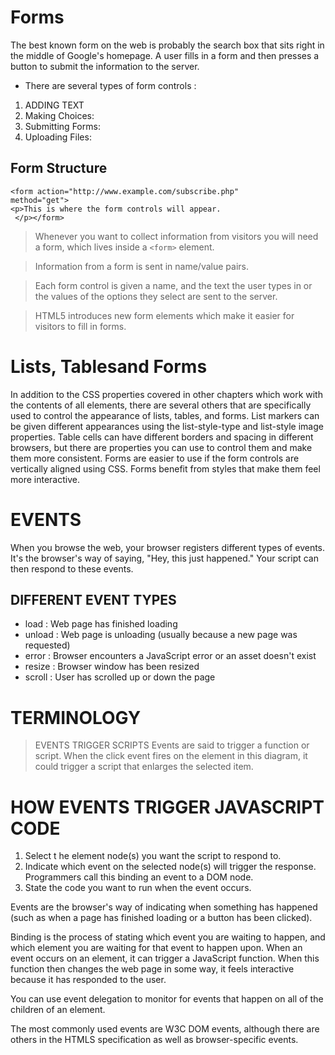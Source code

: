 # Forms
The best known form on the web is probably the search box that sits right in the middle of Google's homepage.
A user fills in a form and then presses a button to submit the information to the server.
- There are several types of form controls :
1. ADDING TEXT
2. Making Choices:
3. Submitting Forms:
4. Uploading Files:
## Form Structure
```
<form action="http://www.example.com/subscribe.php"
method="get">
<p>This is where the form controls will appear.
 </p></form>
 ```
 

>  Whenever you want to collect information from visitors you will need a form, which lives inside a ```<form>``` element.

> Information from a form is sent in name/value pairs.

> Each form control is given a name, and the text the user types in or the values of the options they select are sent to the server.

> HTML5 introduces new form elements which make it easier for visitors to fill in forms.

# Lists, Tablesand Forms

In addition to the CSS properties covered in other chapters which work with the contents of all elements,
there are several others that are specifically used to control the appearance of lists, tables, and forms.
 List markers can be given different appearances using the list-style-type and list-style image
properties. 
Table cells can have different borders and spacing in different browsers, but there are properties you can use to control them and make them more consistent.
 Forms are easier to use if the form controls are vertically aligned using CSS. 
Forms benefit from styles that make them feel more interactive.
# EVENTS
When you browse the web, your browser registers different types of events. It's the browser's way of saying, "Hey, this
just happened." Your script can then respond to these events. 

## DIFFERENT EVENT TYPES 
- load :  Web page has finished loading 
- unload :  Web page is unloading (usually because a new page was requested) 
- error :  Browser encounters a JavaScript error or an asset doesn't exist 
- resize :  Browser window has been resized
- scroll :  User has scrolled up or down the page 
# TERMINOLOGY 
> EVENTS TRIGGER SCRIPTS
Events are said to trigger a function or script. When the click event fires on the element in this diagram, it could trigger a script that enlarges
the selected item. 
# HOW EVENTS TRIGGER JAVASCRIPT CODE 
1. Select t he element node(s) you want the script to respond to. 
2. Indicate which event on the selected node(s) will trigger the response.
Programmers call this binding an event to a DOM node. 
3. State the code you want to run when the event occurs. 

Events are the browser's way of indicating when something has happened (such as when a page has
finished loading or a button has been clicked).

Binding is the process of stating which event you are waiting to happen, and which element you are waiting
for that event to happen upon. When an event occurs on an element, it can trigger a JavaScript function. When this function then changes
the web page in some way, it feels interactive because it has responded to the user.

You can use event delegation to monitor for events that happen on all of the children of an element.

The most commonly used events are W3C DOM events, although there are others in the HTMLS specification as well as browser-specific events.


